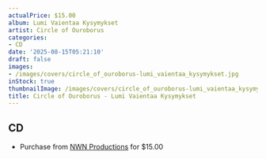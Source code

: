 ```yaml
---
actualPrice: $15.00
album: Lumi Vaientaa Kysymykset
artist: Circle of Ouroborus
categories:
- CD
date: '2025-08-15T05:21:10'
draft: false
images:
- /images/covers/circle_of_ouroborus-lumi_vaientaa_kysymykset.jpg
inStock: true
thumbnailImage: /images/covers/circle_of_ouroborus-lumi_vaientaa_kysymykset-thumb.jpg
title: Circle of Ouroborus - Lumi Vaientaa Kysymykset
---
```


## CD
* Purchase from [NWN Productions](http://shop.nwnprod.com/index.php?route=product/product&path=93&product_id=60862&sort=pd.name&order=ASC) for $15.00
